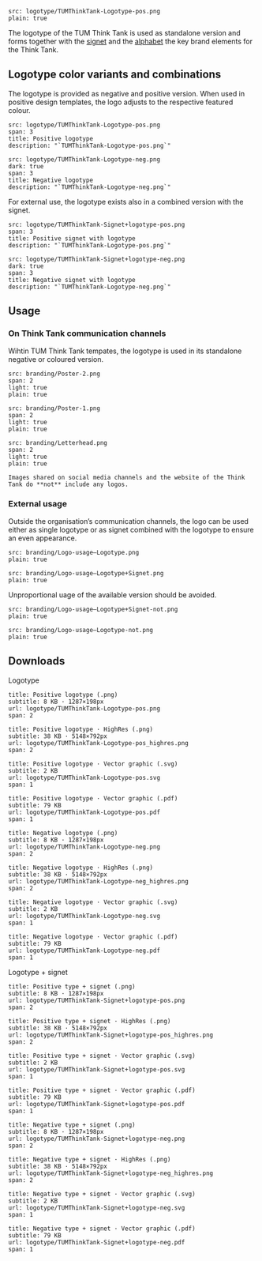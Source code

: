 
```image
src: logotype/TUMThinkTank-Logotype-pos.png
plain: true
```

The logotype of the TUM Think Tank is used as standalone version and forms together with the [signet](/signet) and the [alphabet](/alphabet) the key brand elements for the Think Tank.

## Logotype color variants and combinations

The logotype is provided as negative and positive version. When used in positive design templates, the logo adjusts to the respective featured colour.


```image
src: logotype/TUMThinkTank-Logotype-pos.png
span: 3
title: Positive logotype
description: "`TUMThinkTank-Logotype-pos.png`"
```
```image
src: logotype/TUMThinkTank-Logotype-neg.png
dark: true
span: 3
title: Negative logotype
description: "`TUMThinkTank-Logotype-neg.png`"
```

For external use, the logotype exists also in a combined version with the signet. 

```image
src: logotype/TUMThinkTank-Signet+logotype-pos.png
span: 3
title: Positive signet with logotype
description: "`TUMThinkTank-Logotype-pos.png`"
```
```image
src: logotype/TUMThinkTank-Signet+logotype-neg.png
dark: true
span: 3
title: Negative signet with logotype
description: "`TUMThinkTank-Logotype-neg.png`"
```


## Usage

### On Think Tank communication channels

Wihtin TUM Think Tank tempates, the logotype is used in its standalone  negative or coloured version.

```image
src: branding/Poster-2.png
span: 2
light: true
plain: true
```
```image
src: branding/Poster-1.png
span: 2
light: true
plain: true
```
```image
src: branding/Letterhead.png
span: 2
light: true
plain: true
```

```hint|directive
Images shared on social media channels and the website of the Think Tank do **not** include any logos.
```

### External usage

Outside the organisation’s communication channels, the logo can be used either as single logotype or as signet combined with the logotype to ensure an even appearance.


```image
src: branding/Logo-usage–Logotype.png
plain: true
```

```image
src: branding/Logo-usage–Logotype+Signet.png
plain: true
```

Unproportional uage of the available version should be avoided.

```image
src: branding/Logo-usage–Logotype+Signet-not.png
plain: true
```

```image
src: branding/Logo-usage–Logotype-not.png
plain: true
```

## Downloads

Logotype

```download
title: Positive logotype (.png)
subtitle: 8 KB · 1287×198px
url: logotype/TUMThinkTank-Logotype-pos.png
span: 2
```
```download
title: Positive logotype · HighRes (.png)
subtitle: 38 KB · 5148×792px
url: logotype/TUMThinkTank-Logotype-pos_highres.png
span: 2
```
```download
title: Positive logotype · Vector graphic (.svg)
subtitle: 2 KB
url: logotype/TUMThinkTank-Logotype-pos.svg
span: 1
```
```download
title: Positive logotype · Vector graphic (.pdf)
subtitle: 79 KB
url: logotype/TUMThinkTank-Logotype-pos.pdf
span: 1
```

```download
title: Negative logotype (.png)
subtitle: 8 KB · 1287×198px
url: logotype/TUMThinkTank-Logotype-neg.png
span: 2
```
```download
title: Negative logotype · HighRes (.png)
subtitle: 38 KB · 5148×792px
url: logotype/TUMThinkTank-Logotype-neg_highres.png
span: 2
```
```download
title: Negative logotype · Vector graphic (.svg)
subtitle: 2 KB
url: logotype/TUMThinkTank-Logotype-neg.svg
span: 1
```
```download
title: Negative logotype · Vector graphic (.pdf)
subtitle: 79 KB
url: logotype/TUMThinkTank-Logotype-neg.pdf
span: 1
```


Logotype + signet

```download
title: Positive type + signet (.png)
subtitle: 8 KB · 1287×198px
url: logotype/TUMThinkTank-Signet+logotype-pos.png
span: 2
```
```download
title: Positive type + signet · HighRes (.png)
subtitle: 38 KB · 5148×792px
url: logotype/TUMThinkTank-Signet+logotype-pos_highres.png
span: 2
```
```download
title: Positive type + signet · Vector graphic (.svg)
subtitle: 2 KB
url: logotype/TUMThinkTank-Signet+logotype-pos.svg
span: 1
```
```download
title: Positive type + signet · Vector graphic (.pdf)
subtitle: 79 KB
url: logotype/TUMThinkTank-Signet+logotype-pos.pdf
span: 1
```

```download
title: Negative type + signet (.png)
subtitle: 8 KB · 1287×198px
url: logotype/TUMThinkTank-Signet+logotype-neg.png
span: 2
```
```download
title: Negative type + signet · HighRes (.png)
subtitle: 38 KB · 5148×792px
url: logotype/TUMThinkTank-Signet+logotype-neg_highres.png
span: 2
```
```download
title: Negative type + signet · Vector graphic (.svg)
subtitle: 2 KB
url: logotype/TUMThinkTank-Signet+logotype-neg.svg
span: 1
```
```download
title: Negative type + signet · Vector graphic (.pdf)
subtitle: 79 KB
url: logotype/TUMThinkTank-Signet+logotype-neg.pdf
span: 1
```
